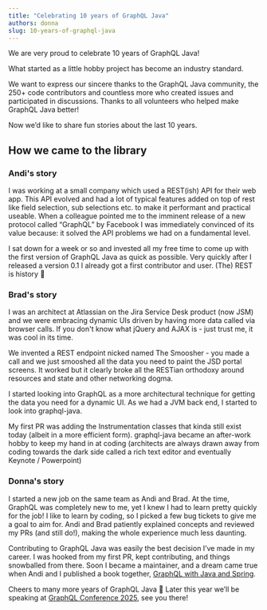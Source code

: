 ```yaml
---
title: "Celebrating 10 years of GraphQL Java"
authors: donna
slug: 10-years-of-graphql-java
---
```


We are very proud to celebrate 10 years of GraphQL Java!

What started as a little hobby project has become an industry standard.

We want to express our sincere thanks to the GraphQL Java community, the 250+ code contributors and countless more who created issues and participated in discussions. Thanks to all volunteers who helped make GraphQL Java better!

Now we’d like to share fun stories about the last 10 years.

## How we came to the library

### Andi's story
I was working at a small company which used a REST(ish) API for their web app. This API evolved and had a lot of typical features added on top of rest like field selection, sub selections etc. to make it performant and practical useable. When a colleague pointed me to the imminent release of a new protocol called “GraphQL” by Facebook I was immediately convinced of its value because: it solved the API problems we had on a fundamental level.

I sat down for a week or so and invested all my free time to come up with the first version of GraphQL Java as quick as possible. Very quickly after I released a version 0.1 I already got a first contributor and user. (The) REST is history 🙂 

### Brad's story
I was an architect at Atlassian on the Jira Service Desk product (now JSM) and we were embracing dynamic UIs driven by having more data called via browser calls.  If you don't know what jQuery and AJAX is - just trust me, it was cool in its time.

We invented a REST endpoint nicked named The Smoosher - you made a call and we just smooshed all the data you need to paint the JSD portal screens.  It worked but it clearly broke all the RESTian orthodoxy around resources and state and other networking dogma.

I started looking into GraphQL as a more architectural technique for getting the data you need for a dynamic UI.  As we had a JVM back end, I started to look into graphql-java.

My first PR was adding the Instrumentation classes that kinda still exist today (albeit in a more efficient form).  graphql-java became an after-work hobby to keep my hand in at coding (architects are always drawn away from coding towards the dark side called a rich text editor and eventually Keynote / Powerpoint)

### Donna's story
I started a new job on the same team as Andi and Brad. At the time, GraphQL was completely new to me, yet I knew I had to learn pretty quickly for the job! I like to learn by coding, so I picked a few bug tickets to give me a goal to aim for. Andi and Brad patiently explained concepts and reviewed my PRs (and still do!), making the whole experience much less daunting.

Contributing to GraphQL Java was easily the best decision I’ve made in my career. I was hooked from my first PR, kept contributing, and things snowballed from there. Soon I became a maintainer, and a dream came true when Andi and I published a book together, [GraphQL with Java and Spring](https://leanpub.com/graphql-java/).

Cheers to many more years of GraphQL Java 🍻 Later this year we’ll be speaking at [GraphQL Conference 2025](https://graphql.org/conf/2025/schedule/3cfd3578b6acb121870ddcc96b69543e/), see you there!
